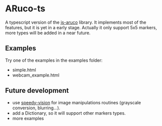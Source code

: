 # ARuco-ts
 A typescript version of the [js-aruco](https://github.com/jcmellado/js-aruco) library. It implements most of the features, but it is yet in a early stage.
 Actually it only support 5x5 markers, more types will be added in a near future.
 
## Examples

Try one of the examples in the examples folder: 
- simple.html
- webcam_example.html

## Future development

- use [speedy-vision](https://github.com/alemart/speedy-vision) for image manipulations routines (grayscale conversion, blurring...).
- add a Dictionary, so it will support other markers types.
- more examples